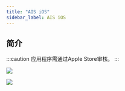```yaml
---
title: "AIS iOS"
sidebar_label: AIS iOS
---
```


## 简介

:::caution
应用程序需通过Apple Store审核。
:::

![](/img/en/blog/202109/ios.png)

![](/img/en/blog/202109/macOS.png)